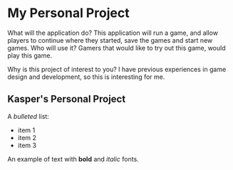 # My Personal Project

What will the application do?
This application will run a game, and allow players to continue where they started, save the games
and start new games. 
Who will use it?
Gamers that would like to try out this game, would play this game.

Why is this project of interest to you?
I have previous experiences in game design and development, so this is interesting for me.

## Kasper's Personal Project

A *bulleted* list:
- item 1
- item 2
- item 3

An example of text with **bold** and *italic* fonts.  